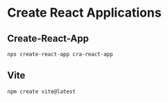 # Create React Applications


## Create-React-App 

```
nps create-react-app cra-react-app
```


## Vite

```
npm create vite@latest

```